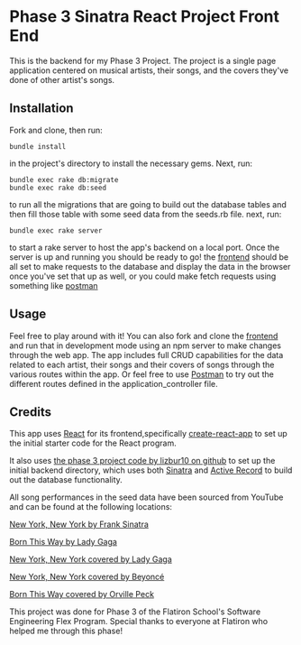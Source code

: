 # Phase 3 Sinatra React Project Front End

This is the backend for my Phase 3 Project. The project is a single page application centered on musical artists, their songs, and the covers they've done of other artist's songs.

## Installation

Fork and clone, then run: 
```
bundle install
```
in the project's directory to install the necessary gems. Next, run:
```
bundle exec rake db:migrate
bundle exec rake db:seed
```
to run all the migrations that are going to build out the database tables and then fill those table with some seed data from the seeds.rb file. next, run:
```
bundle exec rake server
``` 
to start a rake server to host the app's backend on a local port. Once the server is up and running you should be ready to go! the [frontend](https://github.com/danielpdaniel/phase-3-sinatra-react-project-frontend) should be all set to make requests to the database and display the data in the browser once you've set that up as well, or you could make fetch requests using something like [postman](https://www.postman.com/)

## Usage

Feel free to play around with it! You can also fork and clone the [frontend](https://github.com/danielpdaniel/phase-3-sinatra-react-project-frontend) and run that in development mode using an npm server to make changes through the web app. The app includes full CRUD capabilities for the data related to each artist, their songs and their covers of songs through the various routes within the app. Or feel free to use [Postman](https://www.postman.com/) to try out the different routes defined in the application_controller file.

## Credits
This app uses [React](https://reactjs.org/) for its frontend,specifically [create-react-app](https://github.com/facebook/create-react-app) to set up the initial starter code for the React program.

It also uses [the phase 3 project code by lizbur10 on github](https://github.com/learn-co-curriculum/phase-3-sinatra-react-project) to set up the initial backend directory, which uses both [Sinatra](https://sinatrarb.com/) and [Active Record](https://guides.rubyonrails.org/active_record_basics.html) to build out the database functionality.

All song performances in the seed data have been sourced from YouTube and can be found at the following locations:

[New York, New York by Frank Sinatra](https://www.youtube.com/watch?v=Y2rDb4Ur2dw)

[Born This Way by Lady Gaga](https://www.youtube.com/watch?v=xl0N7JM3wZk)

[New York, New York covered by Lady Gaga](https://www.youtube.com/watch?v=hpiw3cDWmvc)

[New York, New York covered by Beyoncé](https://www.youtube.com/watch?v=hovCS_wk3Hc)

[Born This Way covered by Orville Peck](https://www.youtube.com/watch?v=2EOupP5bLnI)

This project was done for Phase 3 of the Flatiron School's Software Engineering Flex Program. Special thanks to everyone at Flatiron who helped me through this phase!